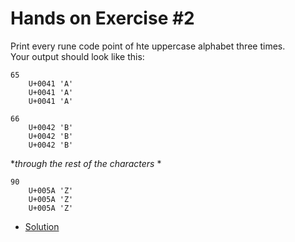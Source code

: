 # Hands on Exercise #2  
   
Print every rune code point of hte uppercase alphabet three times.
 <br>Your output should look like this:

``` 
65
    U+0041 'A'
    U+0041 'A'
    U+0041 'A'
    
66
    U+0042 'B'
    U+0042 'B'
    U+0042 'B'
```
**through the rest of the characters* * 
```
90
    U+005A 'Z'
    U+005A 'Z'
    U+005A 'Z'
```
* [Solution](main.go)